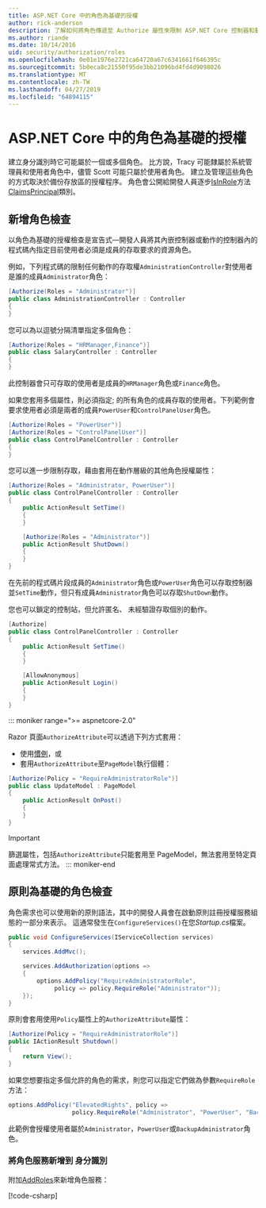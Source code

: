 ```yaml
---
title: ASP.NET Core 中的角色為基礎的授權
author: rick-anderson
description: 了解如何將角色傳遞至 Authorize 屬性來限制 ASP.NET Core 控制器和動作的存取。
ms.author: riande
ms.date: 10/14/2016
uid: security/authorization/roles
ms.openlocfilehash: 0e01e1976e2721ca64720a67c6341661f646395c
ms.sourcegitcommit: 5b0eca8c21550f95de3bb21096bd4fd4d9098026
ms.translationtype: MT
ms.contentlocale: zh-TW
ms.lasthandoff: 04/27/2019
ms.locfileid: "64894115"
---
```

# <a name="role-based-authorization-in-aspnet-core"></a>ASP.NET Core 中的角色為基礎的授權

<a name="security-authorization-role-based"></a>

建立身分識別時它可能屬於一個或多個角色。 比方說，Tracy 可能隸屬於系統管理員和使用者角色中，儘管 Scott 可能只屬於使用者角色。 建立及管理這些角色的方式取決於備份存放區的授權程序。 角色會公開給開發人員逐步[IsInRole](/dotnet/api/system.security.principal.genericprincipal.isinrole)方法[ClaimsPrincipal](/dotnet/api/system.security.claims.claimsprincipal)類別。

## <a name="adding-role-checks"></a>新增角色檢查

以角色為基礎的授權檢查是宣告式&mdash;開發人員將其內嵌控制器或動作的控制器內的程式碼內指定目前使用者必須是成員的存取要求的資源角色。

例如，下列程式碼的限制任何動作的存取權`AdministrationController`對使用者是誰的成員`Administrator`角色：

```csharp
[Authorize(Roles = "Administrator")]
public class AdministrationController : Controller
{
}
```

您可以為以逗號分隔清單指定多個角色：

```csharp
[Authorize(Roles = "HRManager,Finance")]
public class SalaryController : Controller
{
}
```

此控制器會只可存取的使用者是成員的`HRManager`角色或`Finance`角色。

如果您套用多個屬性，則必須指定; 的所有角色的成員存取的使用者。下列範例會要求使用者必須是兩者的成員`PowerUser`和`ControlPanelUser`角色。

```csharp
[Authorize(Roles = "PowerUser")]
[Authorize(Roles = "ControlPanelUser")]
public class ControlPanelController : Controller
{
}
```

您可以進一步限制存取，藉由套用在動作層級的其他角色授權屬性：

```csharp
[Authorize(Roles = "Administrator, PowerUser")]
public class ControlPanelController : Controller
{
    public ActionResult SetTime()
    {
    }

    [Authorize(Roles = "Administrator")]
    public ActionResult ShutDown()
    {
    }
}
```

在先前的程式碼片段成員的`Administrator`角色或`PowerUser`角色可以存取控制器並`SetTime`動作，但只有成員`Administrator`角色可以存取`ShutDown`動作。

您也可以鎖定的控制站，但允許匿名、 未經驗證存取個別的動作。

```csharp
[Authorize]
public class ControlPanelController : Controller
{
    public ActionResult SetTime()
    {
    }

    [AllowAnonymous]
    public ActionResult Login()
    {
    }
}
```

::: moniker range=">= aspnetcore-2.0"

Razor 頁面`AuthorizeAttribute`可以透過下列方式套用：

* 使用[慣例](xref:razor-pages/razor-pages-conventions#page-model-action-conventions)，或
* 套用`AuthorizeAttribute`至`PageModel`執行個體：

```csharp
[Authorize(Policy = "RequireAdministratorRole")]
public class UpdateModel : PageModel
{
    public ActionResult OnPost()
    {
    }
}
```

> [!IMPORTANT]
> 篩選屬性，包括`AuthorizeAttribute`只能套用至 PageModel，無法套用至特定頁面處理常式方法。
::: moniker-end

<a name="security-authorization-role-policy"></a>

## <a name="policy-based-role-checks"></a>原則為基礎的角色檢查

角色需求也可以使用新的原則語法，其中的開發人員會在啟動原則註冊授權服務組態的一部分來表示。 這通常發生在`ConfigureServices()`在您*Startup.cs*檔案。

```csharp
public void ConfigureServices(IServiceCollection services)
{
    services.AddMvc();

    services.AddAuthorization(options =>
    {
        options.AddPolicy("RequireAdministratorRole",
             policy => policy.RequireRole("Administrator"));
    });
}
```

原則會套用使用`Policy`屬性上的`AuthorizeAttribute`屬性：

```csharp
[Authorize(Policy = "RequireAdministratorRole")]
public IActionResult Shutdown()
{
    return View();
}
```

如果您想要指定多個允許的角色的需求，則您可以指定它們做為參數`RequireRole`方法：

```csharp
options.AddPolicy("ElevatedRights", policy =>
                  policy.RequireRole("Administrator", "PowerUser", "BackupAdministrator"));
```

此範例會授權使用者屬於`Administrator`，`PowerUser`或`BackupAdministrator`角色。

### <a name="add-role-services-to-identity"></a>將角色服務新增到 身分識別

附加[AddRoles](/dotnet/api/microsoft.aspnetcore.identity.identitybuilder.addroles#Microsoft_AspNetCore_Identity_IdentityBuilder_AddRoles__1)來新增角色服務：

[!code-csharp[](roles/samples/Startup.cs?name=snippet&highlight=7)]
